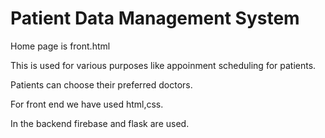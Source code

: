 # Patient Data Management System

Home page is front.html

This is used for various purposes like appoinment scheduling for patients.

Patients can choose their preferred doctors.

For front end we have used html,css.

In the backend firebase and flask are used.
